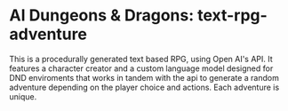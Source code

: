 # AI Dungeons & Dragons: text-rpg-adventure

This is a procedurally generated text based RPG, using Open AI's API. It features a character creator and a custom language model designed for DND enviroments that works in tandem with the api to generate a random adventure depending on the player choice and actions. Each adventure is unique.

